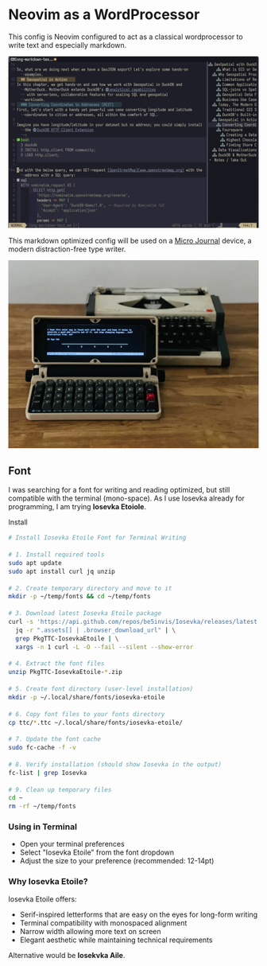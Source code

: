 # Neovim as a WordProcessor

This config is Neovim configured to act as a classical wordprocessor to write text and especially markdown.

![](wordprocessor.jpg) 

This markdown optimized config will be used on a [Micro Journal](https://github.com/unkyulee/micro-journal) device, a modern distraction-free type writer.

![](micro-journal.webp) 


## Font
I was searching for a font for writing and reading optimized, but still compatible with the terminal (mono-space). As I use Iosevka already for programming, I am trying **Iosevka Etoiole**.

Install 
```sh
# Install Iosevka Etoile Font for Terminal Writing

# 1. Install required tools
sudo apt update 
sudo apt install curl jq unzip

# 2. Create temporary directory and move to it
mkdir -p ~/temp/fonts && cd ~/temp/fonts

# 3. Download latest Iosevka Etoile package
curl -s 'https://api.github.com/repos/be5invis/Iosevka/releases/latest' | \
  jq -r ".assets[] | .browser_download_url" | \
  grep PkgTTC-IosevkaEtoile | \
  xargs -n 1 curl -L -O --fail --silent --show-error

# 4. Extract the font files
unzip PkgTTC-IosevkaEtoile-*.zip

# 5. Create font directory (user-level installation)
mkdir -p ~/.local/share/fonts/iosevka-etoile

# 6. Copy font files to your fonts directory
cp ttc/*.ttc ~/.local/share/fonts/iosevka-etoile/

# 7. Update the font cache
sudo fc-cache -f -v

# 8. Verify installation (should show Iosevka in the output)
fc-list | grep Iosevka

# 9. Clean up temporary files
cd ~
rm -rf ~/temp/fonts
```


### Using in Terminal
- Open your terminal preferences
- Select "Iosevka Etoile" from the font dropdown
- Adjust the size to your preference (recommended: 12-14pt)
### Why Iosevka Etoile?
Iosevka Etoile offers:

- Serif-inspired letterforms that are easy on the eyes for long-form writing
- Terminal compatibility with monospaced alignment
- Narrow width allowing more text on screen
- Elegant aesthetic while maintaining technical requirements

Alternative would be **Iosekvka Aile**.
